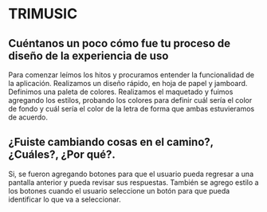 # TRIMUSIC
## Cuéntanos un poco cómo fue tu proceso de diseño de la experiencia de uso
Para comenzar leímos los hitos y procuramos entender la funcionalidad de la aplicación.
Realizamos un diseño rápido, en hoja de papel y jamboard.
Definimos una paleta de colores.
Realizamos el maquetado y fuimos agregando los estilos, probando los colores para definir cuál sería el color de fondo y cuál sería el color de la letra de forma que ambas estuvieramos de acuerdo.

## ¿Fuiste cambiando cosas en el camino?, ¿Cuáles?, ¿Por qué?.
Si, se fueron agregando botones para que el usuario pueda regresar a una pantalla anterior y pueda revisar sus respuestas.
También se agrego estilo a los botones cuando el usuario seleccione un botón para que pueda identificar lo que va a seleccionar.
